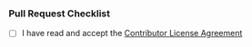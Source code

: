 ### Pull Request Checklist

<!-- Make sure to read and accept the CLA, before you open the pull request: `/CONTRIBUTOR_LICENSE_AGREEMENT` -->
<!-- Tick the checkbox in case you accept it (`[x]`) -->

-   [ ] I have read and accept the [Contributor License Agreement](https://github.com/porscheofficial/nx-plugins/blob/main/CONTRIBUTOR_LICENSE_AGREEMENT.md)
